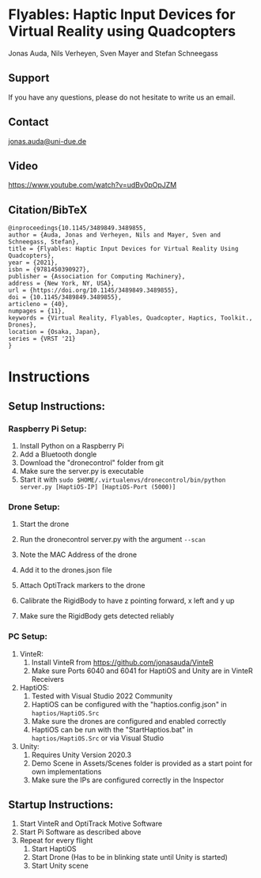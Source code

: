 # Flyables: Haptic Input Devices for Virtual Reality using Quadcopters

Jonas Auda, Nils Verheyen, Sven Mayer and Stefan Schneegass

## Support

If you have any questions, please do not hesitate to write us an email.

## Contact
jonas.auda@uni-due.de

## Video

https://www.youtube.com/watch?v=udBv0pOpJZM

## Citation/BibTeX

```
@inproceedings{10.1145/3489849.3489855,
author = {Auda, Jonas and Verheyen, Nils and Mayer, Sven and Schneegass, Stefan},
title = {Flyables: Haptic Input Devices for Virtual Reality Using Quadcopters},
year = {2021},
isbn = {9781450390927},
publisher = {Association for Computing Machinery},
address = {New York, NY, USA},
url = {https://doi.org/10.1145/3489849.3489855},
doi = {10.1145/3489849.3489855},
articleno = {40},
numpages = {11},
keywords = {Virtual Reality, Flyables, Quadcopter, Haptics, Toolkit., Drones},
location = {Osaka, Japan},
series = {VRST '21}
}

```

# Instructions
## Setup Instructions:
### Raspberry Pi Setup:
1. Install Python on a Raspberry Pi
2. Add a Bluetooth dongle
3. Download the "dronecontrol" folder from git
4. Make sure the server.py is executable
5. Start it with `sudo $HOME/.virtualenvs/dronecontrol/bin/python server.py [HaptiOS-IP] [HaptiOS-Port (5000)]`

### Drone Setup:
1. Start the drone
2. Run the dronecontrol server.py with the argument ```--scan```
3. Note the MAC Address of the drone
4. Add it to the drones.json file

1. Attach OptiTrack markers to the drone
2. Calibrate the RigidBody to have z pointing forward, x left and y up
3. Make sure the RigidBody gets detected reliably

### PC Setup:
1. VinteR:
	1. Install VinteR from https://github.com/jonasauda/VinteR
	2. Make sure Ports 6040 and 6041 for HaptiOS and Unity are in VinteR Receivers
2. HaptiOS:
	1. Tested with Visual Studio 2022 Community
	2. HaptiOS can be configured with the "haptios.config.json" in `haptios/HaptiOS.Src`
	3. Make sure the drones are configured and enabled correctly
	4. HaptiOS can be run with the "StartHaptios.bat" in `haptios/HaptiOS.Src` or via Visual Studio
3. Unity:
	1. Requires Unity Version 2020.3
	3. Demo Scene in Assets/Scenes folder is provided as a start point for own implementations
	4. Make sure the IPs are configured correctly in the Inspector

## Startup Instructions:
1. Start VinteR and OptiTrack Motive Software
2. Start Pi Software as described above
3. Repeat for every flight
	1. Start HaptiOS
	2. Start Drone (Has to be in blinking state until Unity is started)
	3. Start Unity scene
